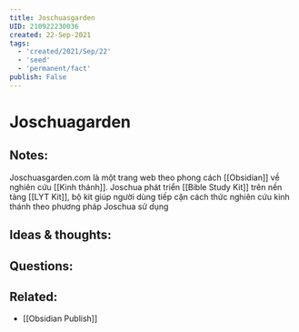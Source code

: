 ```yaml
---
title: Joschuasgarden
UID: 210922230036
created: 22-Sep-2021
tags:
  - 'created/2021/Sep/22'
  - 'seed'
  - 'permanent/fact'
publish: False
---
```

# Joschuagarden

## Notes:
Joschuasgarden.com là một trang web theo phong cách [[Obsidian]] về nghiên cứu [[Kinh thánh]]. 
Joschua phát triển [[Bible Study Kit]]  trên nền tảng [[LYT Kit]], bộ kit giúp người dùng tiếp cận cách thức nghiên cứu kinh thánh theo phương pháp Joschua sử dụng

## Ideas & thoughts:

## Questions:

## Related:
- [[Obsidian Publish]]